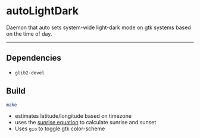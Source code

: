 # autoLightDark

Daemon that auto sets system-wide light-dark mode on gtk systems
based on the time of day.

---

## Dependencies
* `glib2-devel`

## Build
```sh
make
```

* estimates latitude/longitude based on timezone
* uses the [sunrise equation](https://en.wikipedia.org/wiki/Sunrise_equation) to calculate sunrise and sunset
* Uses `gio` to toggle gtk color-scheme
